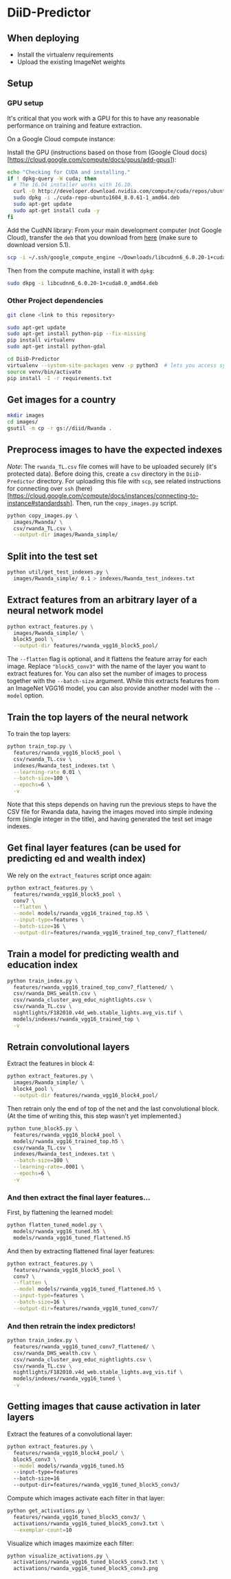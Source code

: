 # DiiD-Predictor

## When deploying

* Install the virtualenv requirements
* Upload the existing ImageNet weights

## Setup

### GPU setup

It's critical that you work with a GPU for this to have any
reasonable performance on training and feature extraction.

On a Google Cloud compute instance:

Install the GPU (instructions based on those from (Google Cloud docs)[https://cloud.google.com/compute/docs/gpus/add-gpus]):

```bash
echo "Checking for CUDA and installing."
if ! dpkg-query -W cuda; then
  # The 16.04 installer works with 16.10.
  curl -O http://developer.download.nvidia.com/compute/cuda/repos/ubuntu1604/x86_64/cuda-repo-ubuntu1604_8.0.61-1_amd64.deb
  sudo dpkg -i ./cuda-repo-ubuntu1604_8.0.61-1_amd64.deb
  sudo apt-get update
  sudo apt-get install cuda -y
fi
```

Add the CudNN library:
From your main development computer (not Google Cloud), transfer the `deb` that you download from [here](https://developer.nvidia.com/cudnn) (make sure to download version 5.1).
```bash
scp -i ~/.ssh/google_compute_engine ~/Downloads/libcudnn6_6.0.20-1+cuda8.0_amd64.deb  andrew@35.185.45.28:/home/andrew/
```

Then from the compute machine, install it with `dpkg`:
```bash
sudo dkpg -i libcudnn6_6.0.20-1+cuda8.0_amd64.deb
```

### Other Project dependencies

```bash
git clone <link to this repository>

sudo apt-get update
sudo apt-get install python-pip --fix-missing
pip install virtualenv
sudo apt-get install python-gdal

cd DiiD-Predictor
virtualenv --system-site-packages venv -p python3  # lets you access system-wide python3-gdal
source venv/bin/activate
pip install -I -r requirements.txt
```

## Get images for a country

```bash
mkdir images
cd images/
gsutil -m cp -r gs://diid/Rwanda .
```

## Preprocess images to have the expected indexes

*Note*: The `rwanda_TL.csv` file comes will have to be uploaded securely (it's protected data).
Before doing this, create a `csv` directory in the `DiiD-Predictor` directory.
For uploading this file with `scp`, see related instructions for connecting over `ssh` (here)[https://cloud.google.com/compute/docs/instances/connecting-to-instance#standardssh].
Then, run the `copy_images.py` script.

```bash
python copy_images.py \
  images/Rwanda/ \
  csv/rwanda_TL.csv \
  --output-dir images/Rwanda_simple/
```

## Split into the test set

```bash
python util/get_test_indexes.py \
  images/Rwanda_simple/ 0.1 > indexes/Rwanda_test_indexes.txt
```

## Extract features from an arbitrary layer of a neural network model

```bash
python extract_features.py \
  images/Rwanda_simple/ \
  block5_pool \
  --output-dir features/rwanda_vgg16_block5_pool/
```

The `--flatten` flag is optional, and it flattens the feature array for each image.  Replace `"block5_conv3"` with the name of the layer you want to extract features for.  You can also set the number of images to process together with the `--batch-size` argument.  While this extracts features from an ImageNet VGG16 model, you can also provide another model with the `--model` option.

## Train the top layers of the neural network

To train the top layers:
```bash
python train_top.py \
  features/rwanda_vgg16_block5_pool \
  csv/rwanda_TL.csv \
  indexes/Rwanda_test_indexes.txt \
  --learning-rate 0.01 \
  --batch-size=100 \
  --epochs=6 \
  -v
```

Note that this steps depends on having run the previous steps to have the CSV file for Rwanda data, having the images moved into simple indexing form (single integer in the title), and having generated the test set image indexes.

## Get final layer features (can be used for predicting ed and wealth index)

We rely on the `extract_features` script once again:

```bash
python extract_features.py \
  features/rwanda_vgg16_block5_pool \
  conv7 \
  --flatten \
  --model models/rwanda_vgg16_trained_top.h5 \
  --input-type=features \
  --batch-size=16 \
  --output-dir=features/rwanda_vgg16_trained_top_conv7_flattened/
```

## Train a model for predicting wealth and education index

```bash
python train_index.py \
  features/rwanda_vgg16_trained_top_conv7_flattened/ \
  csv/rwanda_DHS_wealth.csv \
  csv/rwanda_cluster_avg_educ_nightlights.csv \
  csv/rwanda_TL.csv \
  nightlights/F182010.v4d_web.stable_lights.avg_vis.tif \
  models/indexes/rwanda_vgg16_trained_top \
  -v
```

## Retrain convolutional layers

Extract the features in block 4:

```bash
python extract_features.py \
  images/Rwanda_simple/ \
  block4_pool \
  --output-dir features/rwanda_vgg16_block4_pool/
```

Then retrain only the end of top of the net and the last convolutional block.
(At the time of writing this, this step wasn't yet implemented.)

```bash
python tune_block5.py \
  features/rwanda_vgg16_block4_pool \
  models/rwanda_vgg16_trained_top.h5 \
  csv/rwanda_TL.csv \
  indexes/Rwanda_test_indexes.txt \
  --batch-size=100 \
  --learning-rate=.0001 \
  --epochs=6 \
  -v
```

### And then extract the final layer features...

First, by flattening the learned model:
```bash
python flatten_tuned_model.py \
  models/rwanda_vgg16_tuned.h5 \
  models/rwanda_vgg16_tuned_flattened.h5
```

And then by extracting flattened final layer features:
```bash
python extract_features.py \
  features/rwanda_vgg16_block5_pool \
  conv7 \
  --flatten \
  --model models/rwanda_vgg16_tuned_flattened.h5 \
  --input-type=features \
  --batch-size=16 \
  --output-dir=features/rwanda_vgg16_tuned_conv7/
```

### And then retrain the index predictors!

```bash
python train_index.py \
  features/rwanda_vgg16_tuned_conv7_flattened/ \
  csv/rwanda_DHS_wealth.csv \
  csv/rwanda_cluster_avg_educ_nightlights.csv \
  csv/rwanda_TL.csv \
  nightlights/F182010.v4d_web.stable_lights.avg_vis.tif \
  models/indexes/rwanda_vgg16_tuned \
  -v
```

## Getting images that cause activation in later layers

Extract the features of a convolutional layer:

```bash
python extract_features.py \
  features/rwanda_vgg16_block4_pool/ \
  block5_conv3 \
  --model models/rwanda_vgg16_tuned.h5
  --input-type=features
  --batch-size=16
  --output-dir=features/rwanda_vgg16_tuned_block5_conv3/
```

Compute which images activate each filter in that layer:

```bash
python get_activations.py \
  features/rwanda_vgg16_tuned_block5_conv3/ \
  activations/rwanda_vgg16_tuned_block5_conv3.txt \
  --exemplar-count=10
```

Visualize which images maximize each filter:

```bash
python visualize_activations.py \
  activations/rwanda_vgg16_tuned_block5_conv3.txt \
  activations/rwanda_vgg16_tuned_block5_conv3.png
```
